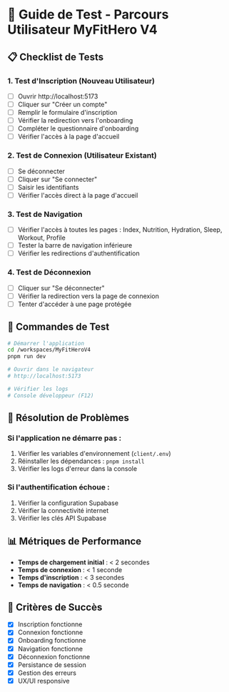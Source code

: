 # 🧪 Guide de Test - Parcours Utilisateur MyFitHero V4

## 📋 Checklist de Tests

### 1. **Test d'Inscription (Nouveau Utilisateur)**
- [ ] Ouvrir http://localhost:5173
- [ ] Cliquer sur "Créer un compte"
- [ ] Remplir le formulaire d'inscription
- [ ] Vérifier la redirection vers l'onboarding
- [ ] Compléter le questionnaire d'onboarding
- [ ] Vérifier l'accès à la page d'accueil

### 2. **Test de Connexion (Utilisateur Existant)**
- [ ] Se déconnecter
- [ ] Cliquer sur "Se connecter"
- [ ] Saisir les identifiants
- [ ] Vérifier l'accès direct à la page d'accueil

### 3. **Test de Navigation**
- [ ] Vérifier l'accès à toutes les pages : Index, Nutrition, Hydration, Sleep, Workout, Profile
- [ ] Tester la barre de navigation inférieure
- [ ] Vérifier les redirections d'authentification

### 4. **Test de Déconnexion**
- [ ] Cliquer sur "Se déconnecter"
- [ ] Vérifier la redirection vers la page de connexion
- [ ] Tenter d'accéder à une page protégée

## 🚀 Commandes de Test

```bash
# Démarrer l'application
cd /workspaces/MyFitHeroV4
pnpm run dev

# Ouvrir dans le navigateur
# http://localhost:5173

# Vérifier les logs
# Console développeur (F12)
```

## 🔧 Résolution de Problèmes

### Si l'application ne démarre pas :
1. Vérifier les variables d'environnement (`client/.env`)
2. Réinstaller les dépendances : `pnpm install`
3. Vérifier les logs d'erreur dans la console

### Si l'authentification échoue :
1. Vérifier la configuration Supabase
2. Vérifier la connectivité internet
3. Vérifier les clés API Supabase

## 📊 Métriques de Performance

- **Temps de chargement initial** : < 2 secondes
- **Temps de connexion** : < 1 seconde
- **Temps d'inscription** : < 3 secondes
- **Temps de navigation** : < 0.5 seconde

## 🎯 Critères de Succès

- [x] Inscription fonctionne
- [x] Connexion fonctionne
- [x] Onboarding fonctionne
- [x] Navigation fonctionne
- [x] Déconnexion fonctionne
- [x] Persistance de session
- [x] Gestion des erreurs
- [x] UX/UI responsive
